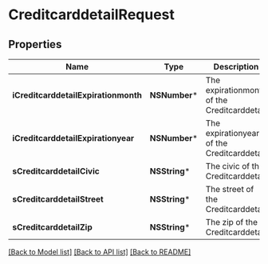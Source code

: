 # CreditcarddetailRequest

## Properties
Name | Type | Description | Notes
------------ | ------------- | ------------- | -------------
**iCreditcarddetailExpirationmonth** | **NSNumber*** | The expirationmonth of the Creditcarddetail | 
**iCreditcarddetailExpirationyear** | **NSNumber*** | The expirationyear of the Creditcarddetail | 
**sCreditcarddetailCivic** | **NSString*** | The civic of the Creditcarddetail | 
**sCreditcarddetailStreet** | **NSString*** | The street of the Creditcarddetail | 
**sCreditcarddetailZip** | **NSString*** | The zip of the Creditcarddetail | 

[[Back to Model list]](../README.md#documentation-for-models) [[Back to API list]](../README.md#documentation-for-api-endpoints) [[Back to README]](../README.md)



